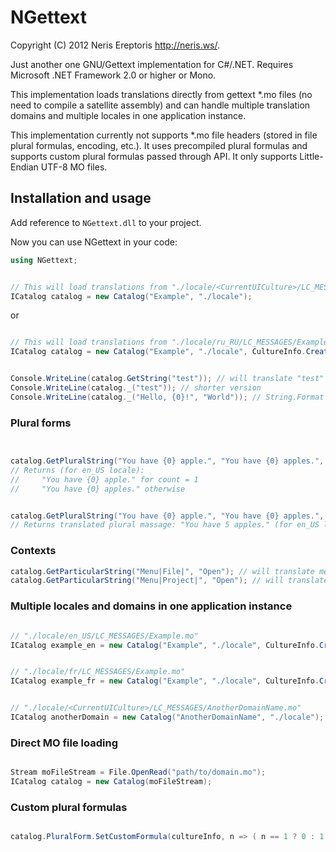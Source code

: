 NGettext
========

Copyright (C) 2012 Neris Ereptoris <http://neris.ws/>.


Just another one GNU/Gettext implementation for C#/.NET.
Requires Microsoft .NET Framework 2.0 or higher or Mono.

This implementation loads translations directly from gettext *.mo files (no need to compile a satellite assembly) and can handle multiple translation domains and multiple locales in one application instance.

This implementation currently not supports *.mo file headers (stored in file plural formulas, encoding, etc.).
It uses precompiled plural formulas and supports custom plural formulas passed through API.
It only supports Little-Endian UTF-8 MO files.



Installation and usage
----------------------

Add reference to `NGettext.dll` to your project.


Now you can use NGettext in your code:
```csharp
using NGettext;
```

```csharp

// This will load translations from "./locale/<CurrentUICulture>/LC_MESSAGES/Example.mo"
ICatalog catalog = new Catalog("Example", "./locale");

```

or

```csharp

// This will load translations from "./locale/ru_RU/LC_MESSAGES/Example.mo"
ICatalog catalog = new Catalog("Example", "./locale", CultureInfo.CreateSpecificCulture("ru-RU"));

```



```csharp

Console.WriteLine(catalog.GetString("test")); // will translate "test" using loaded translations
Console.WriteLine(catalog._("test")); // shorter version
Console.WriteLine(catalog._("Hello, {0}!", "World")); // String.Format support

```



### Plural forms

```csharp


catalog.GetPluralString("You have {0} apple.", "You have {0} apples.", count);
// Returns (for en_US locale):
//     "You have {0} apple." for count = 1
//     "You have {0} apples." otherwise


catalog.GetPluralString("You have {0} apple.", "You have {0} apples.", 5, 5);
// Returns translated plural massage: "You have 5 apples." (for en_US locale)


```



### Contexts

```csharp
catalog.GetParticularString("Menu|File|", "Open"); // will translate message "Open" using context "Menu|File|"
catalog.GetParticularString("Menu|Project|", "Open"); // will translate message "Open" using context "Menu|Project|"
```



### Multiple locales and domains in one application instance

```csharp

// "./locale/en_US/LC_MESSAGES/Example.mo"
ICatalog example_en = new Catalog("Example", "./locale", CultureInfo.CreateSpecificCulture("en-US"));


// "./locale/fr/LC_MESSAGES/Example.mo"
ICatalog example_fr = new Catalog("Example", "./locale", CultureInfo.CreateSpecificCulture("fr"));


// "./locale/<CurrentUICulture>/LC_MESSAGES/AnotherDomainName.mo"
ICatalog anotherDomain = new Catalog("AnotherDomainName", "./locale");

```



### Direct MO file loading

```csharp

Stream moFileStream = File.OpenRead("path/to/domain.mo");
ICatalog catalog = new Catalog(moFileStream);

```



### Custom plural formulas

```csharp

catalog.PluralForm.SetCustomFormula(cultureInfo, n => ( n == 1 ? 0 : 1 ));

```